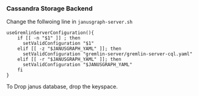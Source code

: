 ### Cassandra Storage Backend

Change the follwoing line in `janusgraph-server.sh`

```
useGremlinServerConfiguration(){
    if [[ -n "$1" ]] ; then
      setValidConfiguration "$1"
    elif [[ -z "$JANUSGRAPH_YAML" ]]; then
      setValidConfiguration "gremlin-server/gremlin-server-cql.yaml"
    elif [[ -r "$JANUSGRAPH_YAML" ]]; then
      setValidConfiguration "$JANUSGRAPH_YAML"
    fi
}
```


To Drop janus database, drop the keyspace.
